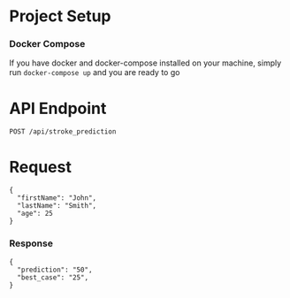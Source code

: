 # Project Setup
### Docker Compose
If you have docker and docker-compose installed on your machine, simply run `docker-compose up` and you are ready to go

# API Endpoint

`POST /api/stroke_prediction`
# Request

```
{
  "firstName": "John",
  "lastName": "Smith",
  "age": 25
}
```

### Response

```
{
  "prediction": "50",
  "best_case": "25",
}
```
